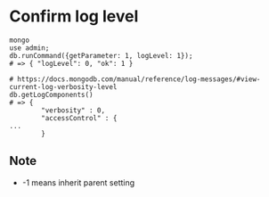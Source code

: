 # Confirm log level

```
mongo
use admin;
db.runCommand({getParameter: 1, logLevel: 1});
# => { "logLevel": 0, "ok": 1 }

# https://docs.mongodb.com/manual/reference/log-messages/#view-current-log-verbosity-level
db.getLogComponents()
# => {
        "verbosity" : 0,
        "accessControl" : {
...
        }
```

## Note

- -1 means inherit parent setting
